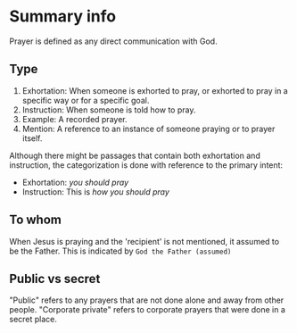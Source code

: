 # Summary info

Prayer is defined as any direct communication with God.

## Type 

1. Exhortation: When someone is exhorted to pray, or exhorted to pray in a specific way or for a specific goal.
2. Instruction: When someone is told how to pray.
3. Example: A recorded prayer.
4. Mention: A reference to an instance of someone praying or to prayer itself.

Although there might be passages that contain both exhortation and instruction, the categorization is done with reference to the primary intent: 

- Exhortation: _you should pray_
- Instruction: This is _how you should pray_

## To whom

When Jesus is praying and the 'recipient' is not mentioned, it assumed to be the Father.
This is indicated by `God the Father (assumed)`

## Public vs secret

"Public" refers to any prayers that are not done alone and away from other people.
"Corporate private" refers to corporate prayers that were done in a secret place.
